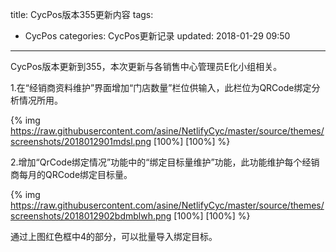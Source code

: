 title: CycPos版本355更新内容
tags:
  - CycPos
categories: CycPos更新记录
updated: 2018-01-29 09:50
---
CycPos版本更新到355，本次更新与各销售中心管理员E化小组相关。

1.在“经销商资料维护”界面增加“门店数量”栏位供输入，此栏位为QRCode绑定分析情况所用。

{% img https://raw.githubusercontent.com/asine/NetlifyCyc/master/source/themes/screenshots/2018012901mdsl.png [100%] [100%] %}  

2.增加“QrCode绑定情况”功能中的“绑定目标量维护”功能，此功能维护每个经销商每月的QRCode绑定目标量。

{% img https://raw.githubusercontent.com/asine/NetlifyCyc/master/source/themes/screenshots/2018012902bdmblwh.png [100%] [100%] %}  

通过上图红色框中4的部分，可以批量导入绑定目标。

